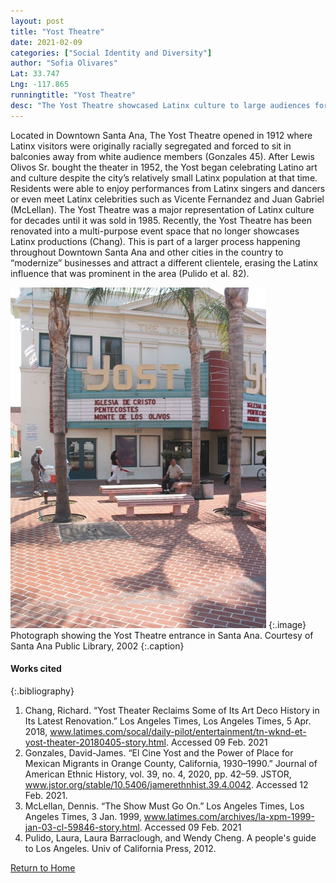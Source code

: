 ```yaml
---
layout: post
title: "Yost Theatre"
date: 2021-02-09
categories: ["Social Identity and Diversity"]
author: "Sofia Olivares"
Lat: 33.747
Lng: -117.865
runningtitle: "Yost Theatre"
desc: "The Yost Theatre showcased Latinx culture to large audiences for decades and served as a site of entertainment for the Latinx community of Santa Ana."
---
```

Located in Downtown Santa Ana, The Yost Theatre opened in 1912 where Latinx visitors were originally racially segregated and forced to sit in balconies away from white audience members (Gonzales 45). After Lewis Olivos Sr. bought the theater in 1952, the Yost began celebrating Latino art and culture despite the city’s relatively small Latinx population at that time. Residents were able to enjoy performances from Latinx singers and dancers or even meet Latinx celebrities such as Vicente Fernandez and Juan Gabriel (McLellan). The Yost Theatre was a major representation of Latinx culture for decades until it was sold in 1985. Recently, the Yost Theatre has been renovated into a multi-purpose event space that no longer showcases Latinx productions (Chang). This is part of a larger process happening throughout Downtown Santa Ana and other cities in the country to “modernize” businesses and attract a different clientele, erasing the Latinx influence that was prominent in the area (Pulido et al. 82).

![Yost Theatre](images/YostTheatre_Pin1_Image1.jpg)
   {:.image} 
Photograph showing the Yost Theatre entrance in Santa Ana. Courtesy of Santa Ana Public Library, 2002
   {:.caption} 

#### Works cited
{:.bibliography} 
1. Chang, Richard. “Yost Theater Reclaims Some of Its Art Deco History in Its Latest Renovation.” Los Angeles Times, Los Angeles Times, 5 Apr. 2018, www.latimes.com/socal/daily-pilot/entertainment/tn-wknd-et-yost-theater-20180405-story.html. Accessed 09 Feb. 2021
2. Gonzales, David-James. “El Cine Yost and the Power of Place for Mexican Migrants in Orange County, California, 1930–1990.” Journal of American Ethnic History, vol. 39, no. 4, 2020, pp. 42–59. JSTOR, www.jstor.org/stable/10.5406/jamerethnhist.39.4.0042. Accessed 12 Feb. 2021.
3. McLellan, Dennis. “The Show Must Go On.” Los Angeles Times, Los Angeles Times, 3 Jan. 1999, www.latimes.com/archives/la-xpm-1999-jan-03-cl-59846-story.html. Accessed 09 Feb. 2021
4. Pulido, Laura, Laura Barraclough, and Wendy Cheng. A people's guide to Los Angeles. Univ of California Press, 2012.


[Return to Home](https://uclachicanxstudies.github.io/BarrioSuburbanisms/)



















